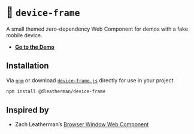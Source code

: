 # 🤳 `device-frame`

A small themed zero-dependency Web Component for demos with a fake mobile device.

- [**Go to the Demo**](https://dleatherman.github.io/device-frame/demo.html)

## Installation

Via [`npm`](https://www.npmjs.com/package/@dleatherman/device-frame) or download [`device-frame.js`](./device-frame.js) directly for use in your project.

```sh
npm install @dleatherman/device-frame
```

## Inspired by

- Zach Leatherman’s [Browser Window Web Component](https://github.com/zachleat/browser-window)
